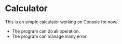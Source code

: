 # Calculator
This is an simple calculator working on Console for now.
- The program can do all operation.
- The program can manage many error.
